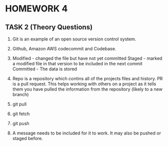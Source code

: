 # HOMEWORK 4

## TASK 2 (Theory Questions)

1. Git is an example of an open source version control system.

2. Github, Amazon AWS codecommit and Codebase.

3. Modified - changed the file but have not yet committed
Staged - marked a modified file in that version to be included in the next commit
Committed - The data is stored

4. Repo is a repository which contins all of the projects files and history.
PR is a pull request. This helps working with others on a project as it tells them you have pulled the information from the repository (likely to a new branch)

5. git pull 

6. git fetch

7. git push

8. A message needs to be included for it to work. It may also be pushed or staged before. 
